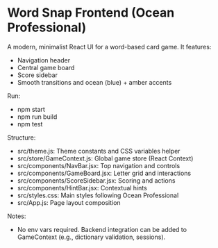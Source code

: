 # Word Snap Frontend (Ocean Professional)

A modern, minimalist React UI for a word-based card game. It features:
- Navigation header
- Central game board
- Score sidebar
- Smooth transitions and ocean (blue) + amber accents

Run:
- npm start
- npm run build
- npm test

Structure:
- src/theme.js: Theme constants and CSS variables helper
- src/store/GameContext.js: Global game store (React Context)
- src/components/NavBar.jsx: Top navigation and controls
- src/components/GameBoard.jsx: Letter grid and interactions
- src/components/ScoreSidebar.jsx: Scoring and actions
- src/components/HintBar.jsx: Contextual hints
- src/styles.css: Main styles following Ocean Professional
- src/App.js: Page layout composition

Notes:
- No env vars required. Backend integration can be added to GameContext (e.g., dictionary validation, sessions).
